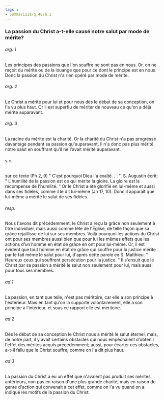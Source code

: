 ```yaml
---
tags : 
- Summa/IIIa/q.48/a.1
---
```


### La passion du Christ a-t-elle causé notre salut par mode de mérite?

###### arg. 1
Les principes des passions que l'on souffre ne sont pas en nous. Or, on ne reçoit du mérite ou de la louange que pour ce dont le principe est en nous. Donc la passion du Christ n'a rien opéré par mode de mérite. 

###### arg. 2
Le Christ a mérité pour lui et pour nous dès le début de sa conception, on l'a vu plus haut. Or il est superflu de mériter de nouveau ce qu'on a déjà mérité auparavant. 

###### arg. 3
La racine du mérite est la charité. Or la charité du Christ n'a pas progressé davantage pendant sa passion qu'auparavant. Il n'a donc pas plus mérité notre salut en souffrant qu'il ne l'avait mérité auparavant. 

###### s.c.
sur ce texte (Ph 2, 9) " C'est pourquoi Dieu l'a exalté. . . ", S. Augustin écrit: " L'humilité de la passion est ce qui mérite la gloire. La gloire est la récompense de l'humilité. " Or le Christ a été glorifié en lui-même et aussi dans ses fidèles, comme il le dit lui-même (Jn 17, 10). Donc il apparaît que lui-même a mérité le salut de ses fidèles. 

###### resp.
Nous l'avons dit précédemment, le Christ a reçu la grâce non seulement à titre individuel, mais aussi comme tête de l'Église, de telle façon que sa grâce rejaillisse de lui sur ses membres. Voilà pourquoi les actions du Christ ont pour ses membres aussi bien que pour lui les mêmes effets que les actions d'un homme en état de grâce en ont pour lui-même. Or, il est évident que tout homme en état de grâce qui souffre pour la justice mérite par le fait même le salut pour lui, d'après cette parole en S. Matthieu: " Heureux ceux qui souffrent persécution pour la justice. " Il s'ensuit que le Christ par sa passion a mérité le salut non seulement pour lui, mais aussi pour tous ses membres. 

###### ad 1
La passion, en tant que telle, n'est pas méritoire, car elle a son principe à l'extérieur. Mais en tant qu'on la supporte volontairement, elle a son principe à l'intérieur, et sous ce rapport elle est méritoire. 

###### ad 2
Dès le début de sa conception le Christ nous a mérité le salut éternel, mais, de notre part, il y avait certains obstacles qui nous empêchaient d'obtenir l'effet des mérites acquis précédemment; aussi, pour écarter ces obstacles, a-t-il fallu que le Christ souffre, comme on l'a dit plus haut. 

###### ad 3
La passion du Christ a eu un effet que n'avaient pas produit ses mérites antérieurs, non pas en raison d'une plus grande charité, mais en raison du genre d'action qui convenait à cet effet, comme on l'a vu quand on a indiqué les motifs de la passion du Christ. 

